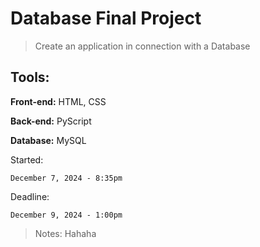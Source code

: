 # Database Final Project

> Create an application in connection with a Database

## Tools:

**Front-end:** HTML, CSS

**Back-end:** PyScript

**Database:** MySQL

Started:

    December 7, 2024 - 8:35pm

Deadline:

    December 9, 2024 - 1:00pm

> Notes: Hahaha

